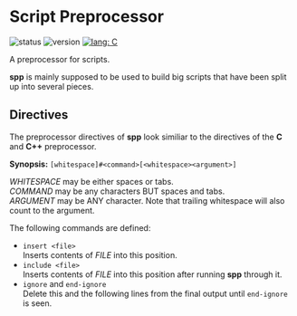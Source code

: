 # Script Preprocessor #

![status][status-img]
![version][version-img]
[![lang: C][lang-c-img]][lang-c-link]

A preprocessor for scripts.

**spp** is mainly supposed to be used to build big scripts that have been split
up into several pieces.

## Directives ##

The preprocessor directives of **spp** look similiar to the directives of the
**C** and **C++** preprocessor.

**Synopsis:** `[whitespace]#<command>[<whitespace><argument>]`

_WHITESPACE_ may be either spaces or tabs.  
_COMMAND_ may be any characters BUT spaces and tabs.  
_ARGUMENT_ may be ANY character. Note that trailing whitespace will also count
to the argument.

The following commands are defined:

* `insert <file>`  
  Inserts contents of _FILE_ into this position.
* `include <file>`  
  Inserts contents of _FILE_ into this position after running **spp** through it.
* `ignore` and `end-ignore`  
  Delete this and the following lines from the final output until `end-ignore`
  is seen.

<!-- Shields -->

[status-img]: https://img.shields.io/badge/dynamic/json.svg?label=status&url=http%3A%2F%2Fspeziil.ddns.net%2Frepos%2Fspp.json&query=%24.status&colorB=brightgreen
[version-img]: https://img.shields.io/badge/dynamic/json.svg?label=version&url=http%3A%2F%2Fspeziil.ddns.net%2Frepos%2Fspp.json&query=%24.version&colorB=blue
[lang-c-img]: http://speziil.ddns.net/shields/lang/c/c11.svg

[version-link]: https://github.com/SpEZiiL/spp/releases/latest
[lang-c-link]: http://speziil.ddns.net/shields/lang/c/c11.html
